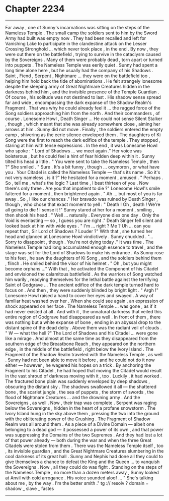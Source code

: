 
# Chapter 2234


---

Far away , one of Sunny's incarnations was sitting on the steps of the Nameless Temple .
The small camp the soldiers sent to him by the Sword Army had built was empty now . They had been recalled and left for Vanishing Lake to participate in the clandestine attack on the Lesser Crossing Stronghold … which never took place , in the end .
By now , they were out there on the battlefield , trying to survive in the cataclysm caused by the Sovereigns . Many of them were probably dead , torn apart or turned into puppets .
The Nameless Temple was eerily quiet .
Sunny had spent a long time alone here , but he usually had the company of his Shadows . Saint , Fiend , Serpent , Nightmare … they were on the battlefield too , helping him hold back the tide of abominations .
He felt strangely lonesome despite the sleeping army of Great Nightmare Creatures hidden in the darkness behind him , and the invisible presence of the Temple Guardian .
Of course , his solitude was not destined to last . His shadow sense spread far and wide , encompassing the dark expanse of the Shadow Realm's Fragment . That was why he could already feel it … the ragged force of the Song soldiers approaching him from the north .
And their commanders , of course .
Lonesome Howl , Death Singer …
He could not sense Silent Stalker , though , which meant that she was already somewhere close , aiming her arrows at him .
Sunny did not move .
Finally , the soldiers entered the empty camp , shivering as the eerie silence enveloped them .
The daughters of Ki Song were the first to reach the dark edifice of the temple . They stopped , staring at him with tense expressions .
In the end , it was Lonesome Howl who spoke :
" Lord of Shadows … we meet again ."
Her voice was boisterous , but he could feel a hint of fear hidden deep within it .
Sunny tilted his head a little .
" You were sent to take the Nameless Temple , then ?"
She smiled .
" Sure . It's a bit funny , though … oxymoron , or what have you . Your Citadel is called the Nameless Temple — that's its name . So it's not very nameless , is it ?"
He hesitated for a moment , amused .
" Perhaps . So , tell me , what's the logic ? Last time , I beat thirteen of you . Now there's only three . Are you that impatient to die ?"
Lonesome Howl's smile faltered for a moment , then brightened again .
" Ah … but most of you is far away . So , I like our chances ."
Her bravado was ruined by Death Singer , though , who chose that exact moment to yell :
" Death ! Oh , death ! We're all going to die ! I sense it !"
Sunny stared at her for a moment , smiling , then shook his head .
" Well … naturally . Everyone dies one day . Only the Void is everlasting — so , I guess you are right ."
Death Singer fell silent and looked back at him with wide eyes .
" I'm … right ? Me ? Uh … can you repeat that , Sir Lord of Shadows ? Louder ?"
With that , she turned her head and glanced at Lonesome Howl vindictively .
Sunny chuckled .
"... Sorry to disappoint , though . You're not dying today ."
It was time .
The Nameless Temple had long accumulated enough essence to travel , and the stage was set for the Lord of Shadows to make his entrance .
As Sunny rose to his feet , he saw the daughters of Ki Song , and the soldiers behind them , flinch .
He smiled behind the visor of his helmet .
" Oh , but you might become orphans ..."
With that , he activated the Component of his Citadel and envisioned the calamitous battlefield .
As the warriors of Song watched him warily , readying themselves for the lethal battle against the terrifying Saint of Godgrave …
The ancient edifice of the dark temple turned hard to focus on .
And then , they were suddenly blinded by bright light .
" Argh !"
Lonesome Howl raised a hand to cover her eyes and swayed .
A way of familiar heat washed over her .
When she could see again , an expression of shock appeared on her face .
The Nameless Temple … was gone , as if it had never existed at all .
And with it , the unnatural darkness that veiled this entire region of Godgrave had disappeared as well .
In front of them , there was nothing but a white expanse of bone , ending in an abyssal drop to the distant spine of the dead deity .
Above them was the radiant veil of clouds .
" W — what the hell ?"
The Lord of Shadows and his Citadel … were gone like a mirage .
And almost at the same time as they disappeared from the southern edge of the Breastbone Reach , they appeared on the northern edge , in the middle of the battlefield , right below the Ivory Island .
The Fragment of the Shadow Realm traveled with the Nameless Temple , as well . Sunny had not been able to move it before , and he could not do it now either — however , he wagered his hopes on a trick . By anchoring the Fragment to his Citadel , he had hoped that moving the Citadel would result in the vast shroud of darkness moving with it , too .
Luckily , it had worked . The fractured bone plain was suddenly enveloped by deep shadows , obscuring the distant sky . The shadows swallowed it all — the shattered bone , the scarlet jungle , the sea of puppets , the storm of swords , the flood of Nightmare Creatures ... and the drowning army .
And the Sovereigns , as well .
Now , their trap was complete .
Serpent was raging below the Sovereigns , hidden in the heart of a profane snowstorm .
The Ivory Island hung in the sky above them , pressing the two into the ground with the obliterating power of the Crushing .
The Fragment of Shadow Realm was all around them . As a piece of a Divine Domain — albeit one belonging to a dead god — it possessed a power of its own , and that power was suppressing the Domains of the two Supremes .
And they had lost a lot of that power already — both during the war and when the three Great Citadels were stolen from them .
There was the Nameless Temple itself , too , its invisible guardian , and the Great Nightmare Creatures slumbering in the cool darkness of its great hall . Sunny and Nephis had done all they could to give themselves a chance to defeat the King and the Queen ... to vanquish the Sovereigns .
Now , all they could do was fight .
Standing on the steps of the Nameless Temple , no more than a dozen meters away , Sunny looked at Anvil with cold arrogance .
His voice sounded aloof ...
" She's talking about me , by the way . I'm the better smith ."
tg :// resolv ? domain = shadow _ slave _ fastes

---

